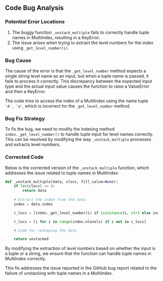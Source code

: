 ## Code Bug Analysis

### Potential Error Locations
1. The buggy function `_unstack_multiple` fails to correctly handle tuple names in MultiIndex, resulting in a KeyError.
2. The issue arises when trying to extract the level numbers for the index using `_get_level_number(i)`.

### Bug Cause
The cause of the error is that the `_get_level_number` method expects a single string level name as an input, but when a tuple name is passed, it fails to process it correctly. This discrepancy between the expected input type and the actual input value causes the function to raise a ValueError and then a KeyError.

The code tries to access the index of a MultiIndex using the name tuple `'A', 'a'`, which is incorrect for the `_get_level_number` method.

### Bug Fix Strategy
To fix the bug, we need to modify the indexing method `index._get_level_number()` to handle tuple input for level names correctly. This can be resolved by modifying the way `_unstack_multiple` processes and extracts level numbers.

### Corrected Code
Below is the corrected version of the `_unstack_multiple` function, which addresses the issue related to tuple names in MultiIndex:

```python
def _unstack_multiple(data, clocs, fill_value=None):
    if len(clocs) == 0:
        return data
    
    # Extract the index from the data
    index = data.index

    c_locs = [index._get_level_number(i) if isinstance(i, str) else index._get_level_number(*i) for i in clocs]

    r_locs = [i for i in range(index.nlevels) if i not in c_locs]

    # Code for reshaping the data

    return unstacked
```

By modifying the extraction of level numbers based on whether the input is a tuple or a string, we ensure that the function can handle tuple names in MultiIndex correctly.

This fix addresses the issue reported in the GitHub bug report related to the failure of unstacking with tuple names in a MultiIndex.